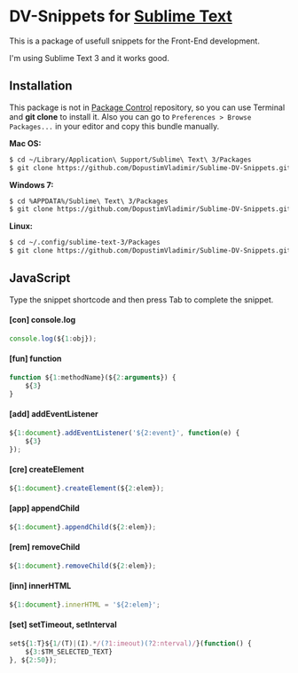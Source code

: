 DV-Snippets for [Sublime Text][sublime]
===========================================

This is a package of usefull snippets for the Front-End development.

I'm using Sublime Text 3 and it works good.

## Installation

This package is not in [Package Control][package_control] repository, so you can use Terminal and **git clone** to install it. Also you can go to `Preferences > Browse Packages...` in your editor and copy this bundle manually.

**Mac OS:**

```sh
$ cd ~/Library/Application\ Support/Sublime\ Text\ 3/Packages
$ git clone https://github.com/DopustimVladimir/Sublime-DV-Snippets.git
```

**Windows 7:**

```sh
$ cd %APPDATA%/Sublime\ Text\ 3/Packages
$ git clone https://github.com/DopustimVladimir/Sublime-DV-Snippets.git
```

**Linux:**

```sh
$ cd ~/.config/sublime-text-3/Packages
$ git clone https://github.com/DopustimVladimir/Sublime-DV-Snippets.git
```

## JavaScript

Type the snippet shortcode and then press Tab to complete the snippet.

#### [con] console.log

```js
console.log(${1:obj});
```

#### [fun] function

```js
function ${1:methodName}(${2:arguments}) {
    ${3}
}
```

#### [add] addEventListener

```js
${1:document}.addEventListener('${2:event}', function(e) {
    ${3}
});
```

#### [cre] createElement

```js
${1:document}.createElement(${2:elem});
```

#### [app] appendChild

```js
${1:document}.appendChild(${2:elem});
```

#### [rem] removeChild

```js
${1:document}.removeChild(${2:elem});
```

#### [inn] innerHTML

```js
${1:document}.innerHTML = '${2:elem}';
```

#### [set] setTimeout, setInterval

```js
set${1:T}${1/(T)|(I).*/(?1:imeout)(?2:nterval)/}(function() {
    ${3:$TM_SELECTED_TEXT}
}, ${2:50});
```

[sublime]: http://www.sublimetext.com/
[package_control]: https://packagecontrol.io/
